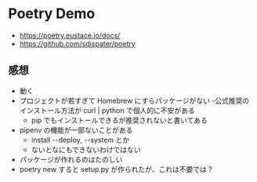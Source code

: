 Poetry Demo
===========


- https://poetry.eustace.io/docs/
- https://github.com/sdispater/poetry


感想
----

- 動く
- プロジェクトが若すぎて Homebrew にすらパッケージがない
  -公式推奨のインストール方法が curl | python で個人的に不安がある
  - pip でもインストールできるが推奨されないと書いてある
- pipenv の機能が一部ないことがある
  - install --deploy, --system とか
  - ないとなにもできないわけではない
- パッケージが作れるのはたのしい
- poetry new すると setup.py が作られたが、これは不要では？
